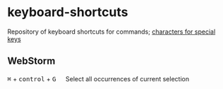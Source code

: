 keyboard-shortcuts
==================

Repository of keyboard shortcuts for commands; [characters for special keys](http://apple.stackexchange.com/questions/55727/where-can-i-find-the-unicode-symbols-for-mac-functional-keys-command-shift-e)


WebStorm
--------

<kbd>&#8984;</kbd> + <kbd>control</kbd> + <kbd>G</kbd> &#x3000; Select all occurrences of current selection

